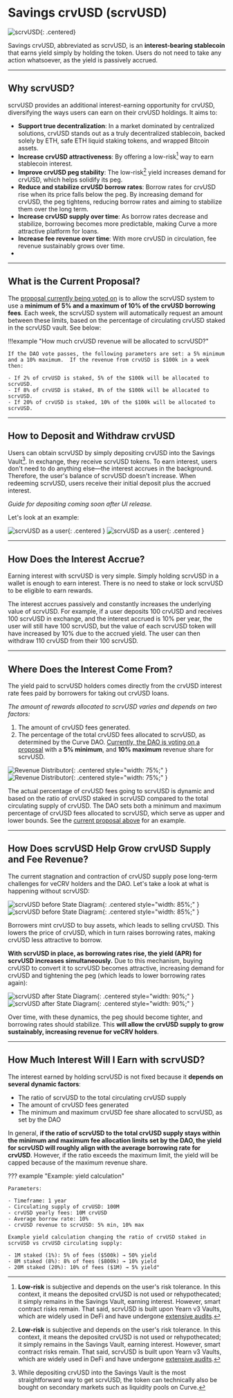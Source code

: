 <h1>Savings crvUSD (scrvUSD)</h1>

![scrvUSD](../images/scrvusd/scrvusd_150.png){: .centered}

Savings crvUSD, abbreviated as scrvUSD, is an **interest-bearing stablecoin** that earns yield simply by holding the token. Users do not need to take any action whatsoever, as the yield is passively accrued.


---


## **Why scrvUSD?**

scrvUSD provides an additional interest-earning opportunity for crvUSD, diversifying the ways users can earn on their crvUSD holdings. It aims to:

- **Support true decentralization**: In a market dominated by centralized solutions, crvUSD stands out as a truly decentralized stablecoin, backed solely by ETH, safe ETH liquid staking tokens, and wrapped Bitcoin assets.
- **Increase crvUSD attractiveness**: By offering a low-risk[^1] way to earn stablecoin interest.
- **Improve crvUSD peg stability**: The low-risk[^1] yield increases demand for crvUSD, which helps solidify its peg.
- **Reduce and stabilize crvUSD borrow rates**: Borrow rates for crvUSD rise when its price falls below the peg. By increasing demand for crvUSD, the peg tightens, reducing borrow rates and aiming to stabilize them over the long term.
- **Increase crvUSD supply over time**: As borrow rates decrease and stabilize, borrowing becomes more predictable, making Curve a more attractive platform for loans.
- **Increase fee revenue over time**: With more crvUSD in circulation, fee revenue sustainably grows over time.
- 

[^1]: **Low-risk** is subjective and depends on the user's risk tolerance. In this context, it means the deposited crvUSD is not used or rehypothecated; it simply remains in the Savings Vault, earning interest. However, smart contract risks remain. That said, scrvUSD is built upon Yearn v3 Vaults, which are widely used in DeFi and have undergone [extensive audits](https://github.com/yearn/yearn-vaults-v3/tree/master/audits).


---

## **What is the Current Proposal?**

The [proposal currently being voted on](https://curvemonitor.com/dao/proposal/ownership/875) is to allow the scrvUSD system to use a **minimum of 5% and a maximum of 10% of the crvUSD borrowing fees**.  Each week, the scrvUSD system will automatically request an amount between these limits, based on the percentage of circulating crvUSD staked in the scrvUSD vault.  See below:

!!!example "How much crvUSD revenue will be allocated to scrvUSD?"

    If the DAO vote passes, the following parameters are set: a 5% minimum and a 10% maximum.  If the revenue from crvUSD is $100k in a week then: 

    - If 2% of crvUSD is staked, 5% of the $100k will be allocated to scrvUSD.
    - If 8% of crvUSD is staked, 8% of the $100k will be allocated to scrvUSD.
    - If 20% of crvUSD is staked, 10% of the $100k will be allocated to scrvUSD.

---

## **How to Deposit and Withdraw crvUSD**

Users can obtain scrvUSD by simply depositing crvUSD into the Savings Vault[^2]. In exchange, they receive scrvUSD tokens. To earn interest, users don't need to do anything else—the interest accrues in the background. Therefore, the user's balance of scrvUSD doesn't increase. When redeeming scrvUSD, users receive their initial deposit plus the accrued interest.

[^2]: While depositing crvUSD into the Savings Vault is the most straightforward way to get scrvUSD, the token can technically also be bought on secondary markets such as liquidity pools on Curve.

*Guide for depositing coming soon after UI release.*

Let's look at an example:

![scrvUSD as a user](../images/scrvusd/scrvusd_as_a_user_light.svg#only-light){: .centered }
![scrvUSD as a user](../images/scrvusd/scrvusd_as_a_user_dark.svg#only-dark){: .centered }


---


## **How Does the Interest Accrue?**

Earning interest with scrvUSD is very simple. Simply holding scrvUSD in a wallet is enough to earn interest. There is no need to stake or lock scrvUSD to be eligible to earn rewards.

The interest accrues passively and constantly increases the underlying value of scrvUSD. For example, if a user deposits 100 crvUSD and receives 100 scrvUSD in exchange, and the interest accrued is 10% per year, the user will still have 100 scrvUSD, but the value of each scrvUSD token will have increased by 10% due to the accrued yield. The user can then withdraw 110 crvUSD from their 100 scrvUSD.


---


## **Where Does the Interest Come From?**

The yield paid to scrvUSD holders comes directly from the crvUSD interest rate fees paid by borrowers for taking out crvUSD loans.

*The amount of rewards allocated to scrvUSD varies and depends on two factors:*

1. The amount of crvUSD fees generated.
2. The percentage of the total crvUSD fees allocated to scrvUSD, as determined by the Curve DAO.  [Currently, the DAO is voting on a proposal](#what-is-the-current-proposal) with a **5% minimum**, and **10% maximum** revenue share for scrvUSD.

![Revenue Distributor](../images/scrvusd/scrvusd_fee_split_light.svg#only-light){: .centered style="width: 75%;" }
![Revenue Distributor](../images/scrvusd/scrvusd_fee_split_dark.svg#only-dark){: .centered style="width: 75%;" }

The actual percentage of crvUSD fees going to scrvUSD is dynamic and based on the ratio of crvUSD staked in scrvUSD compared to the total circulating supply of crvUSD. The DAO sets both a minimum and maximum percentage of crvUSD fees allocated to scrvUSD, which serve as upper and lower bounds.  See the [current proposal above](#what-is-the-current-proposal) for an example.


---


## **How Does scrvUSD Help Grow crvUSD Supply and Fee Revenue?**

The current stagnation and contraction of crvUSD supply pose long-term challenges for veCRV holders and the DAO. Let's take a look at what is happening without scrvUSD:

![scrvUSD before State Diagram](../images/scrvusd/before_scrvusd_light.svg#only-light){: .centered style="width: 85%;" }
![scrvUSD before State Diagram](../images/scrvusd/before_scrvusd_dark.svg#only-dark){: .centered style="width: 85%;" }

Borrowers mint crvUSD to buy assets, which leads to selling crvUSD. This lowers the price of crvUSD, which in turn raises borrowing rates, making crvUSD less attractive to borrow.

**With scrvUSD in place, as borrowing rates rise, the yield (APR) for scrvUSD increases simultaneously.** Due to this mechanism, buying crvUSD to convert it to scrvUSD becomes attractive, increasing demand for crvUSD and tightening the peg (which leads to lower borrowing rates again):

![scrvUSD after State Diagram](../images/scrvusd/after_scrvusd_light.svg#only-light){: .centered style="width: 90%;" }
![scrvUSD after State Diagram](../images/scrvusd/after_scrvusd_dark.svg#only-dark){: .centered style="width: 90%;" }

Over time, with these dynamics, the peg should become tighter, and borrowing rates should stabilize. This **will allow the crvUSD supply to grow sustainably, increasing revenue for veCRV holders**.


---


## **How Much Interest Will I Earn with scrvUSD?**

The interest earned by holding scrvUSD is not fixed because it **depends on several dynamic factors**:

- The ratio of scrvUSD to the total circulating crvUSD supply
- The amount of crvUSD fees generated
- The minimum and maximum crvUSD fee share allocated to scrvUSD, as set by the DAO

In general, **if the ratio of scrvUSD to the total crvUSD supply stays within the minimum and maximum fee allocation limits set by the DAO, the yield for scrvUSD will roughly align with the average borrowing rate for crvUSD**. However, if the ratio exceeds the maximum limit, the yield will be capped because of the maximum revenue share.

??? example "Example: yield calculation"

    Parameters:

    - Timeframe: 1 year
    - Circulating supply of crvUSD: 100M
    - crvUSD yearly fees: 10M crvUSD
    - Average borrow rate: 10%
    - crvUSD revenue to scrvUSD: 5% min, 10% max

    Example yield calculation changing the ratio of crvUSD staked in scrvUSD vs crvUSD circulating supply:

    - 1M staked (1%): 5% of fees ($500k) → 50% yield
    - 8M staked (8%): 8% of fees ($800k) → 10% yield
    - 20M staked (20%): 10% of fees ($1M) → 5% yield"
